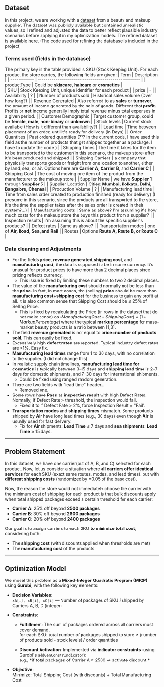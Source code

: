 ## Dataset
In this project, we are working with a [dataset](https://www.kaggle.com/code/amirmotefaker/supply-chain-analysis/input) from a beauty and makeup supplier.
The dataset was publicly available but contained unrealistic values, so I refined and adjusted the data to better reflect plausible industry scenarios before applying it in my optimization models.
The refined dataset is available [here](https://github.com/sfzgzs/gurobi-notes/blob/main/makeup-supply-chain-project/code/cleaned_supply_chain_data.csv).
(The code used for refining the database is included in the project)
### Terms used (fields in the database)
The primary key in the table provided is SKU (Stock Keeping Unit). For each product the store carries, the following fields are given:
| Term | Description |
| ------------ | ---------------------------------------------------- |
| productType | Could be **skincare**, **haircare** or **cosmetics** |  
| SKU | Stock Keeping Unit, unique identifier for each product |
| price | - |
| Availability | ? |
| Number of products sold | Historical sales volume (Over how long?) |
| Revenue Generated | Also referred to as **sales** or **turnover**, the amount of income generated by the sale of goods. Different that **profit**.  Profits or **net** income generally imply total revenue minus total expenses in a given period. |
| Customer Demographic | Target customer group, could be **female**, **male**, **non-binary** or **unknown** |
| Stock levels | Current stock available (How is it different than availability?) |
| Lead time | Time between placement of an order, until it's ready for delivery (in Days) |
| Order Quantities | 	Past ordered quantities (??? In the current code, I have used this field as the number of products that get shipped together as a package. I have to update the code ) |
| Shipping Times | The time it takes for the item to be transported to the customer(in this scenario, the makeup store) after it's been produced and shipped | 
| Shipping Carriers | a company that physically transports goods or freight from one location to another, either by land, sea, or air. Options here are **Carrier A**, **Carrier B**, and **Carrier C** |
| Shipping Cost | The cost of moving one item of the product from the manufacturer to the makeup store |
| Supplier Name | we have **Supplier 1** through **Supplier 5** |
| Supplier Location | Cities: **Mumbai, Kolkata, Delhi, Bangalore, Chennai** |
| Production Volume | ? |
| Manufacturing lead time | Time from sales order created to production finished (ready for delivery) (I presume in this scenario, since the products are all transported to the store, it's the time the supplier takes after the sales order is created in their system?...) |
| Manufacturing costs | Same as above? I'm assuming it's how much costs for the makeup store the buys this product from a supplier? |
| Inspection results | I'm assuming this is about the specific supplier's products? |
| Defect rates | Same as above? |
| Transportation modes | one of **Air, Road, Sea, and Rail** |
| Routes | Options **Route A, Route B, or Route C** |


### Data cleaning and Adjustments 
- For the fields **price**, **revenue generated**,**shipping cost**, and **manufacturing cost**, the data is supposed to be in some currency.
  It’s unusual for product prices to have more than 2 decimal places since pricing reflects currency.
    - This issue is fixed by limiting these numbers to two 2 decimal places.
- The value of the **manufacturing cost** should normally not be less than the **price**.
  In fact, in most cases, the (selling) **price** should be more than **manufacturing cost**+**shipping cost** for the business to gain any profit at all.
  It is also common sense that Shipping Cost should be $\leq$ 25% of Selling Price.
    - This is fixed by recalculating the Price (in rows in the dataset that do not make sense) as
      $(Manufacturing Cost+Shipping Cost)×(1+Markup Percentage)$
      where the typical **markup percentage** for mass-market beauty products is a ratio between [1,3].
- The field **revenue generated** is not equal to **price**$\times$**number of products sold**. This can easily be fixed.
- Excessively high **defect rates** are reported. Typical industry defect rates are <1%. Easy fix.
- **Manufacturing lead times** range from 1 to 30 days, with no correlation to the supplier. (I did not change this)
- In realistic supply chain timelines, **manufacturing lead time for cosmetics** is typically between 3–15 days and **shipping lead time** is 2–7 days for domestic shipments, and 7–30 days for international shipments.
  - Could be fixed using ranged random generation.
- There are two fields with "lead time" header...
  - Removed one.
- Some rows have **Pass** as **inspection result** with high Defect Rates. Normally, if Defect Rate > threshold, the inspection would fail.
  - Fixed it to if Defect Rate > 2%, force Inspection Result = "Fail".
- **Transportation modes** and **shipping times** mismatch. Some products shipped by **Air** have long lead times (e.g., 30 days) even though **Air** is usually used for fast delivery.
  - Fix for **Air** shipments: **Lead Time** $\leq$ 7 days and **sea shipments**: **Lead Time** $\geq$ 15 days.
---
## Problem Statement
In this dataset, we have one carrier(out of A, B, and C) selected for each product. 
Now, let us consider a situation where **all carriers offer identical services** for each SKU (exact same routes, modes, and lead times), but with **different shipping costs** (randomized by ±0.05 of the base cost).  

Now, the reason the store would not immediately choose the carrier with the minimum cost of shipping for each product is that bulk discounts apply when total shipped packages exceed a certain threshold for each carrier:
- **Carrier A**: 25% off beyond **2500 packages**
- **Carrier B**: 30% off beyond **2600 packages**
- **Carrier C**: 20% off beyond **2400 packages**

Our goal is to assign carriers to each SKU **to minimize total cost**, considering both:
- The **shipping cost** (with discounts applied when thresholds are met)  
- The **manufacturing cost** of the products
  
---
## Optimization Model  

We model this problem as a **Mixed-Integer Quadratic Program (MIQP)** using **Gurobi**, with the following key elements:

- **Decision Variables**:  
  `xA[i], xB[i], xC[i]` — Number of packages of SKU *i* shipped by Carriers A, B, C (integer)  

- **Constraints**:  
  - **Fulfillment**: The sum of packages ordered across all carriers must cover demand.  
    for each SKU: total number of packages shipped to store $\geq$ (number of products sold - stock levels) / order quantities 

  - **Discount Activation**: Implemented via **indicator constraints** (using Gurobi's `addGenConstrIndicator`):  
    e.g., *if total packages of Carrier A ≥ 2500 → activate discount *  

- **Objective**:  
  Minimize: Total Shipping Cost (with discounts) + Total Manufacturing Cost

